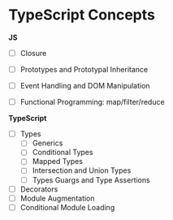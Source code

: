 # TypeScript Concepts


**JS**

- [ ] Closure
- [ ] Prototypes and Prototypal Inheritance
- [ ] Event Handling and DOM Manipulation
- [ ] Functional Programming: map/filter/reduce


**TypeScript**

- [ ] Types
    - [ ] Generics
    - [ ] Conditional Types
    - [ ] Mapped Types
    - [ ] Intersection and Union Types
    - [ ] Types Guargs and Type Assertions
- [ ] Decorators
- [ ] Module Augmentation
- [ ] Conditional Module Loading
